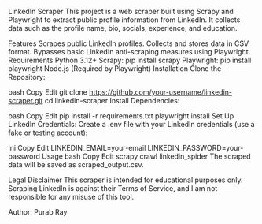 LinkedIn Scraper
This project is a web scraper built using Scrapy and Playwright to extract public profile information from LinkedIn. It collects data such as the profile name, bio, socials, experience, and education.

Features
Scrapes public LinkedIn profiles.
Collects and stores data in CSV format.
Bypasses basic LinkedIn anti-scraping measures using Playwright.
Requirements
Python 3.12+
Scrapy: pip install scrapy
Playwright: pip install playwright
Node.js (Required by Playwright)
Installation
Clone the Repository:

bash
Copy
Edit
git clone https://github.com/your-username/linkedin-scraper.git
cd linkedin-scraper
Install Dependencies:

bash
Copy
Edit
pip install -r requirements.txt
playwright install
Set Up LinkedIn Credentials: Create a .env file with your LinkedIn credentials (use a fake or testing account):

ini
Copy
Edit
LINKEDIN_EMAIL=your-email
LINKEDIN_PASSWORD=your-password
Usage
bash
Copy
Edit
scrapy crawl linkedin_spider
The scraped data will be saved as scraped_output.csv.

Legal Disclaimer
This scraper is intended for educational purposes only. Scraping LinkedIn is against their Terms of Service, and I am not responsible for any misuse of this tool.

Author:
Purab Ray
